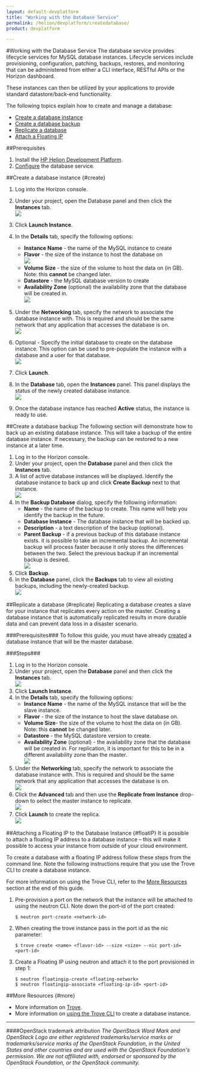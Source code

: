 ```yaml
---
layout: default-devplatform
title: "Working with the Database Service"
permalink: /helion/devplatform/createdatabase/
product: devplatform

---
```

<!--PUBLISHED-->

#Working with the Database Service 
The database service provides lifecycle services for MySQL database instances. Lifecycle services include provisioning, configuration, patching, backups, restores, and monitoring that can be administered from either a CLI interface, RESTful APIs or the Horizon dashboard. 

These instances can then be utilized by your applications to provide standard datastore/back-end functionality. <!--For more information on database access please refer to //Document: Database access.--> 

The following topics explain how to create and manage a database:

- [Create a database instance](#create)
- [Create a database backup](#backup)
- [Replicate a database](#replicate)
- [Attach a Floating IP](#floatIP)

##Prerequisites
1. Install the [HP Helion Development Platform](/helion/devplatform/install/). 
2. [Configure](/helion/devplatform/install/#install-database) the database service.

##Create a database instance {#create}
1. Log into the Horizon console.

2. Under your project, open the Database panel and then click the **Instances** tab. <br><img src="media/createDBinstance1.png"/>

2. Click **Launch Instance**.

3. In the **Details** tab, specify the following options: 
	- **Instance Name** - the name of the MySQL instance to create 
	- **Flavor** - the size of the instance to host the database on<br><img src="media/createDBinstance2.png"/>
	- **Volume Size** - the size of the volume to host the data on (in GB). Note: this **cannot** be changed later.
	- **Datastore** - the MySQL database version to create
	- **Availability Zone** (optional) the availability zone that the database will be created in.<br><img src="media/createDBinstance1.png"/>

4.	Under the **Networking** tab, specify the network to associate the database instance with. This is required and should be the same network that any application that accesses the database is on. <br><img src="media/createDBinstance3.png"/>
5.	Optional - Specify the initial database to create on the database instance. This option can be used to pre-populate the instance with a database and a user for that database.  <br><img src="media/createDBinstance4.png"/>
6.	Click **Launch**.
7.	In the **Database** tab, open the **Instances** panel. This panel displays the status of the newly created database instance. <br><img src="media/createDBinstance5.png"/>
8.	Once the database instance has reached **Active** status, the instance is ready to use.

##Create a database backup<a name="backup"></a>
The following section will demonstrate how to back up an existing database instance. This will take a backup of the entire database instance. If necessary, the backup can be restored to a new instance at a later time. 

1.	Log in to the Horizon console.
2.	Under your project, open the **Database** panel and then click the **Instances** tab.
3.	A list of active database instances will be displayed. Identify the database instance to back up and click **Create Backup** next to that instance.<br><img src="media/createDBinstance6.png"/>	
3.	In the **Backup Database** dialog, specify the following information:
	- **Name** - the name of the backup to create. This name will help you identify the backup in the future.
	- **Database Instance** - The database instance that will be backed up.
	- **Description** - a text description of the backup (optional).
	- **Parent Backup** - if a previous backup of this database instance exists. it is possible to take an incremental backup. An incremental backup will process faster because it only stores the differences between the two. Select the previous backup if an incremental backup is desired.<br><img src="media/createDBinstance7.png"/>
4.	Click **Backup**.
5.	In the **Database** panel, click the **Backups** tab to view all existing backups, including the newly-created backup.<br><img src="media/createDBinstance8.png"/>

##Replicate a database {#replicate}
Replicating a database creates a slave for your instance that replicates every action on the master. Creating a database instance that is automatically replicated results in more durable data and can prevent data loss in a disaster scenario.

###Prerequisites###
To follow this guide, you must have already [created](#create) a database instance that will be the master database.  

###Steps###
1.	Log in to the Horizon console.
2.	Under your project, open the **Database** panel and then click the **Instances** tab.<br><img src="media/createDBinstance9.png"/>	
2.	Click **Launch Instance**.
3.	In the **Details** tab, specify the following options:
	- **Instance Name** - the name of the MySQL instance that will be the slave instance.
	- **Flavor** - the size of the instance to host the slave database on.
	- **Volume Size**- the size of the volume to host the data on (in GB). Note: this **cannot** be changed later. 
	- **Datastore** - the MySQL datastore version to create.
	- **Availability Zone** (optional) - the availability zone that the database will be created in. For replication, it is important for this to be in a different availability zone than the master.<br><img src="media/createDBinstance10.png"/>
4.	Under the **Networking** tab, specify the network to associate the database instance with. This is required and should be the same network that any application that accesses the database is on.<br><img src="media/createDBinstance11.png"/>
5.	Click the **Advanced** tab  and then use the **Replicate from Instance** drop-down to select the master instance to replicate.<br><img src="media/createDBinstance12.png"/>
6.	Click **Launch** to create the replica.<br><img src="media/createDBinstance13.png"/>

##Attaching a Floating IP to the Database Instance {#floatIP}
It is possible to attach a floating IP address to a database instance – this will make it possible to access your instance from outside of your cloud environment. 

To create a database with a floating IP address follow these steps from the command line. Note the following instructions require that you use the Trove CLI to create a database instance.

For more information on using the Trove CLI, refer to the [More Resources](#more) section at the end of this guide.

1.	Pre-provision a port on the network that the instance will be attached to using the neutron CLI. Note down the port-id of the port created:
	
		$ neutron port-create <network-id>
	
2.	When creating the trove instance pass in the port id as the nic parameter:
	
		$ trove create <name> <flavor-id> --size <size> --nic port-id=<port-id>
	
6.	Create a Floating IP using neutron and attach it to the port provisioned in step 1:
	
		$ neutron floatingip-create <floating-network>
		$ neutron floatingip-associate <floating-ip-id> <port-id>

##More Resources {#more}

- More information on [Trove](http://docs.openstack.org/developer/trove/).
- More information on [using the Trove CLI]( https://community.hpcloud.com/article/creating-and-configuring-database-instance) to create a database instance.

----
####OpenStack trademark attribution
*The OpenStack Word Mark and OpenStack Logo are either registered trademarks/service marks or trademarks/service marks of the OpenStack Foundation, in the United States and other countries and are used with the OpenStack Foundation's permission. We are not affiliated with, endorsed or sponsored by the OpenStack Foundation, or the OpenStack community.*


 
